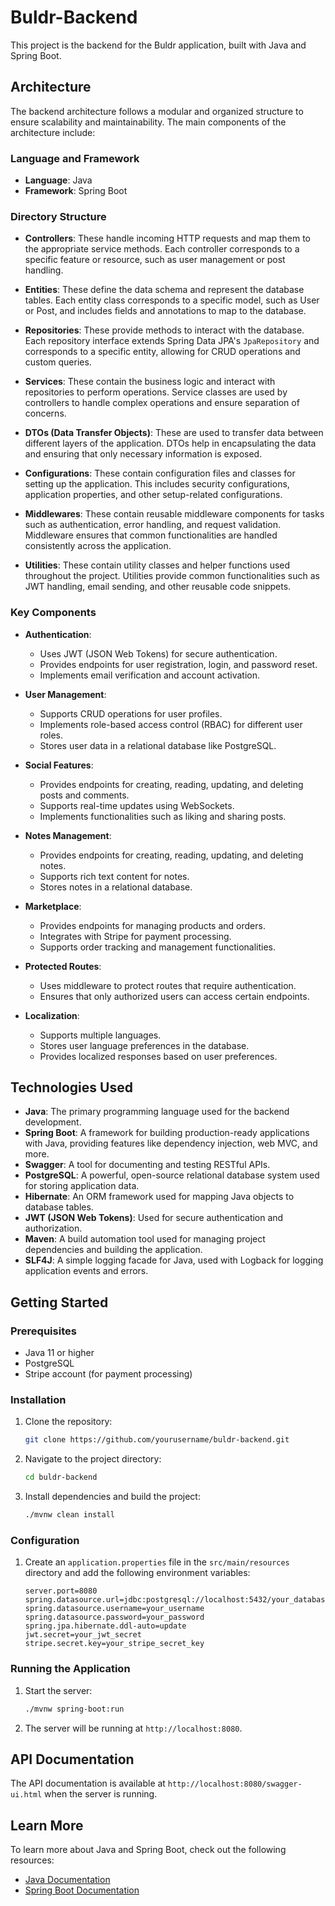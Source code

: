 # Buldr-Backend

This project is the backend for the Buldr application, built with Java and Spring Boot.

## Architecture

The backend architecture follows a modular and organized structure to ensure scalability and maintainability. The main components of the architecture include:

### Language and Framework

- **Language**: Java
- **Framework**: Spring Boot

### Directory Structure

- **Controllers**: These handle incoming HTTP requests and map them to the appropriate service methods. Each controller corresponds to a specific feature or resource, such as user management or post handling.

- **Entities**: These define the data schema and represent the database tables. Each entity class corresponds to a specific model, such as User or Post, and includes fields and annotations to map to the database.

- **Repositories**: These provide methods to interact with the database. Each repository interface extends Spring Data JPA's `JpaRepository` and corresponds to a specific entity, allowing for CRUD operations and custom queries.

- **Services**: These contain the business logic and interact with repositories to perform operations. Service classes are used by controllers to handle complex operations and ensure separation of concerns.

- **DTOs (Data Transfer Objects)**: These are used to transfer data between different layers of the application. DTOs help in encapsulating the data and ensuring that only necessary information is exposed.

- **Configurations**: These contain configuration files and classes for setting up the application. This includes security configurations, application properties, and other setup-related configurations.

- **Middlewares**: These contain reusable middleware components for tasks such as authentication, error handling, and request validation. Middleware ensures that common functionalities are handled consistently across the application.

- **Utilities**: These contain utility classes and helper functions used throughout the project. Utilities provide common functionalities such as JWT handling, email sending, and other reusable code snippets.

### Key Components

- **Authentication**:
  - Uses JWT (JSON Web Tokens) for secure authentication.
  - Provides endpoints for user registration, login, and password reset.
  - Implements email verification and account activation.

- **User Management**:
  - Supports CRUD operations for user profiles.
  - Implements role-based access control (RBAC) for different user roles.
  - Stores user data in a relational database like PostgreSQL.

- **Social Features**:
  - Provides endpoints for creating, reading, updating, and deleting posts and comments.
  - Supports real-time updates using WebSockets.
  - Implements functionalities such as liking and sharing posts.

- **Notes Management**:
  - Provides endpoints for creating, reading, updating, and deleting notes.
  - Supports rich text content for notes.
  - Stores notes in a relational database.

- **Marketplace**:
  - Provides endpoints for managing products and orders.
  - Integrates with Stripe for payment processing.
  - Supports order tracking and management functionalities.

- **Protected Routes**:
  - Uses middleware to protect routes that require authentication.
  - Ensures that only authorized users can access certain endpoints.

- **Localization**:
  - Supports multiple languages.
  - Stores user language preferences in the database.
  - Provides localized responses based on user preferences.

## Technologies Used

- **Java**: The primary programming language used for the backend development.
- **Spring Boot**: A framework for building production-ready applications with Java, providing features like dependency injection, web MVC, and more.
- **Swagger**: A tool for documenting and testing RESTful APIs.
- **PostgreSQL**: A powerful, open-source relational database system used for storing application data.
- **Hibernate**: An ORM framework used for mapping Java objects to database tables.
- **JWT (JSON Web Tokens)**: Used for secure authentication and authorization.
- **Maven**: A build automation tool used for managing project dependencies and building the application.
- **SLF4J**: A simple logging facade for Java, used with Logback for logging application events and errors.

## Getting Started

### Prerequisites

- Java 11 or higher
- PostgreSQL
- Stripe account (for payment processing)

### Installation

1. Clone the repository:

   ```sh
   git clone https://github.com/yourusername/buldr-backend.git
   ```

2. Navigate to the project directory:

   ```sh
   cd buldr-backend
   ```

3. Install dependencies and build the project:

   ```sh
   ./mvnw clean install
   ```

### Configuration

1. Create an `application.properties` file in the `src/main/resources` directory and add the following environment variables:

   ```properties
   server.port=8080
   spring.datasource.url=jdbc:postgresql://localhost:5432/your_database
   spring.datasource.username=your_username
   spring.datasource.password=your_password
   spring.jpa.hibernate.ddl-auto=update
   jwt.secret=your_jwt_secret
   stripe.secret.key=your_stripe_secret_key
   ```

### Running the Application

1. Start the server:

   ```sh
   ./mvnw spring-boot:run
   ```

2. The server will be running at `http://localhost:8080`.

## API Documentation

The API documentation is available at `http://localhost:8080/swagger-ui.html` when the server is running.

## Learn More

To learn more about Java and Spring Boot, check out the following resources:

- [Java Documentation](https://docs.oracle.com/en/java/)
- [Spring Boot Documentation](https://spring.io/projects/spring-boot)
